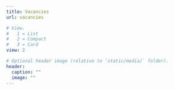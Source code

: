 ```yaml
---
title: Vacancies
url: vacancies

# View.
#   1 = List
#   2 = Compact
#   3 = Card
view: 2

# Optional header image (relative to `static/media/` folder).
header:
  caption: ""
  image: ""
---
```


<!-- Text from previous website. Anything we would like to keep here? -->

<!-- The TU Delft Software Engineering Research Group has the following vacancies:

### PhD student in Software Testing and Validation for AI-intense Systems

The Ph.D. position will focus on the research and development of solutions to test and validate AI-intensive systems. AI-intensive systems involve multiple internal stages, pipelines, models, as well as interaction with other non-AI-based components. Often, they also process multimodal data requiring human interpretation. The question of quality assurance for AI thus is more refined than a single evaluation or testing approach, which often is seen today. In this Ph.D. project, we therefore will focus on bridging evaluation and testing methodologies from the software engineering and applied machine learning domains.

This project is a collaboration between the Multimedia Computing (MMC) Group at the Intelligent Systems (INSY) Department, and the Software Engineering Research Group (SERG) at the Software Technology (ST) Department. The INSY and ST departments closely work together in the faculty’s Computer Science research and education.

[I want to know more…](testing4ai)

**Contact:** Annibale Panichella (a.panichella@tudelft.nl)

### PhD student in Software Testing

The Software Engineering Research Group (SERG) has recently acquired a NWO Vici grant called TestShift. The Vici grant is the most prestigious personal research grant from the Dutch Science Foundation NWO and will reinforce the software testing research line at Delft University of Technology.

For this project we are seeking enthusiastic Master students interested in obtaining a PhD degree in the cross-section of software testing, human computer interaction, and socio-technical factors in software engineering. The prospective PhD student is expected to do high-quality research: coming up with creative solutions, working diligently to iron out all details and getting a deeper understanding, interacting with peers around the world, but also interacting with practitioners from both the open source and industrial domain to evaluate your research.

[TestShift](https://testshiftproject.github.io/) is rooted in empirical software engineering and will make use of research methods such as ethnography, longitudinal field studies and case studies.

[I want to know more…](testshift)

**Contact:** Andy Zaidman (a.e.zaidman@tudelft.nl)

### PhD student for Testing Distributed Systems and Blockchains

We are looking for an enthusiastic PhD student to work on software testing for distributed systems and Byzantine fault-tolerant (BFT) blockchains.

Modern computation increasingly depends on large-scale distributed systems and blockchains. However, these systems are difficult to design and implement correctly. Their executions involve many sources of nondeterminism, such as the delivery order of asynchronous messages, message losses due to network failures, and process failures. Production distributed systems and blockchains must ensure correctness in the existence of unexpected executions and failures. The PhD project aims to develop program analysis and testing techniques specifically designed for detecting bugs in distributed systems and blockchains.

The project lies in the intersection of software testing, software quality, fault-tolerance, distributed systems, and blockchains. The prospective PhD student is expected to do high-quality research involving both theory and implementation: getting a deep understanding of theoretical abstractions of fault-tolerant systems and developing novel software analysis and testing techniques.

[I want to know more…](testds)

**Contact:** Burcu Kulahcioglu Ozkan (b.ozkan@tudelft.nl) -->
